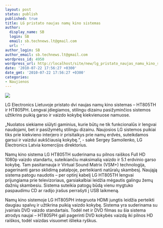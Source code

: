 ```yaml
---
layout: post
status: publish
published: true
title: LG pristato naujas namų kino sistemas
author:
  display_name: SB
  login: SB
  email: sb.technews.lt@gmail.com
  url: ''
author_login: SB
author_email: sb.technews.lt@gmail.com
wordpress_id: 4950
wordpress_url: http://localhost/site/new/lg_pristato_naujas_namu_kino_sistemas/
date: '2010-07-22 17:56:27 +0300'
date_gmt: '2010-07-22 17:56:27 +0300'
categories:
- Naujienos
---
```

<div class="imgright"><img src="http://www.part.lt/img/a5d01bed29dec2c794aee7eab17d58f5862.JPG"  /></div>
<p>LG Electronics Lietuvoje pristato dvi naujas namų kino sistemas – HT805TH ir HT805PH. Lengvai įdiegiamos, stilingu dizainu pasižyminčios sistemos užtikrins puikią garso ir vaizdo kokybę kiekvienuose namuose.  </p>
<p>„Nuolatos siekiame siūlyti gaminius, kurie būtų ne tik funkcionalūs ir lengvai naudojami, bet ir pasižymėtų stilingu dizainu. Naujosios LG sistemos puikiai tiks prie kiekvieno interjero ir prisitaikys prie namų erdvės, suteikdamos garsui ir vaizdui aukščiausią kokybę.“, - sakė Sergey Samoilenko, LG Electronics Latvia komercijos direktorius.</p>
<p>Namų kino sistema LG HT805TH suderinama su pilnos raiškos Full HD 1080p vaizdo standartu, suteikiančiu maksimalią vaizdo ir 5.1 erdvinio garso kokybę. Tam pasitarnauja ir Virtual Sound Matrix (VSM+) technologija, pagerinanti garso sklidimą patalpoje, perteikianti natūralų skambesį. Naująją sistema patogu naudotis – per optinį kabelį LG HT805TH lengvai prijungiama prie televizoriaus, garsiakalbiai leidžia mėgautis galingu žemų dažnių skambesiu. Sistema suteikia patogų būdą vienu mygtuko paspaudimu CD ar radijo įrašus perrašyti į USB laikmeną. </p>
<p>Namų kino sistemoje LG HT805PH integruota HDMI jungtis leidžia perteikti daugiau spalvų ir užtikrina puikią vaizdo kokybę. Sistema yra suderinama su įvairiais DVD vaizdo standartais. Todėl net ir DVD filmas su šia sistema atrodys naujai – HT805PH gali pagerinti DVD kokybės vaizdą iki pilnos HD raiškos, todėl vaizdas visuomet išlieka ryškus.<br /></p>
